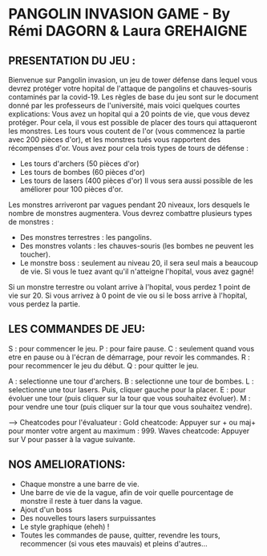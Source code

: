 # PANGOLIN INVASION GAME - By Rémi DAGORN & Laura GREHAIGNE

## PRESENTATION DU JEU :
Bienvenue sur Pangolin invasion, un jeu de tower défense dans lequel vous devrez protéger votre hopital de l'attaque de pangolins et chauves-souris contaminés par la covid-19.
Les règles de base du jeu sont sur le document donné par les professeurs de l'université, mais voici quelques courtes explications:
Vous avez un hopital qui a 20 points de vie, que vous devez protéger. Pour cela, il vous est possible de placer des tours qui attaqueront les monstres.
Les tours vous coutent de l'or (vous commencez la partie avec 200 pièces d'or), et les monstres tués vous rapportent des récompenses d'or.
Vous avez pour cela trois types de tours de défense : 
  * Les tours d'archers (50 pièces d'or)
  * Les tours de bombes (60 pièces d'or)
  * Les tours de lasers (400 pièces d'or)
Il vous sera aussi possible de les améliorer pour 100 pièces d'or.

Les monstres arriveront par vagues pendant 20 niveaux, lors desquels le nombre de monstres augmentera.
Vous devrez combattre plusieurs types de monstres :
  * Des monstres terrestres : les pangolins.
  * Des monstres volants : les chauves-souris (les bombes ne peuvent les toucher).
  * Le monstre boss : seulement au niveau 20, il sera seul mais a beaucoup de vie. Si vous le tuez avant qu'il n'atteigne l'hopital, vous avez gagné!

Si un monstre terrestre ou volant arrive à l'hopital, vous perdez 1 point de vie sur 20. Si vous arrivez à 0 point de vie ou si le boss arrive à l'hopital, vous perdez la partie.



## LES COMMANDES DE JEU:
S : pour commencer le jeu.
P : pour faire pause.
C : seulement quand vous etre en pause ou à l'écran de démarrage, pour revoir les commandes.
R : pour recommencer le jeu du début.
Q : pour quitter le jeu.

A : selectionne une tour d'archers.
B : selectionne une tour de bombes.
L : selectionne une tour lasers.
  Puis, cliquer gauche pour la placer.
E : pour évoluer une tour (puis cliquer sur la tour que vous souhaitez évoluer).
M : pour vendre une tour (puis cliquer sur la tour que vous souhaitez vendre).

--> Cheatcodes pour l'évaluateur :
Gold cheatcode: Appuyer sur + ou maj+ pour monter votre argent au maximum : 999.
Waves cheatcode: Appuyer sur V pour passer à la vague suivante.


## NOS AMELIORATIONS: 
  * Chaque monstre a une barre de vie.
  * Une barre de vie de la vague, afin de voir quelle pourcentage de monstre il reste à tuer dans la vague.
  * Ajout d'un boss
  * Des nouvelles tours lasers surpuissantes
  * Le style graphique (eheh) !
  * Toutes les commandes de pause, quitter, revendre les tours, recommencer (si vous etes mauvais) et pleins d'autres...

